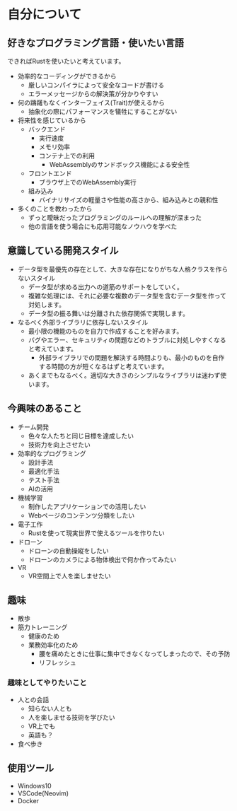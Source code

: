 # 自分について

## 好きなプログラミング言語・使いたい言語
できればRustを使いたいと考えています。
- 効率的なコーディングができるから
    - 厳しいコンパイラによって安全なコードが書ける
    - エラーメッセージからの解決策が分かりやすい
- 何の躊躇もなくインターフェイス(Trait)が使えるから
    - 抽象化の際にパフォーマンスを犠牲にすることがない
- 将来性を感じているから
    - バックエンド
        - 実行速度
        - メモリ効率
        - コンテナ上での利用
            - WebAssemblyのサンドボックス機能による安全性
    - フロントエンド
        - ブラウザ上でのWebAssembly実行
    - 組み込み
        - バイナリサイズの軽量さや性能の高さから、組み込みとの親和性
- 多くのことを教わったから
    - ずっと曖昧だったプログラミングのルールへの理解が深まった
    - 他の言語を使う場合にも応用可能なノウハウを学べた

## 意識している開発スタイル
- データ型を最優先の存在として、大きな存在になりがちな人格クラスを作らないスタイル
    - データ型が求める出力への道筋のサポートをしていく。
    - 複雑な処理には、それに必要な複数のデータ型を含むデータ型を作って対処します。
    - データ型の振る舞いは分離された依存関係で実現します。
- なるべく外部ライブラリに依存しないスタイル
    - 最小限の機能のものを自力で作成することを好みます。
    - バグやエラー、セキュリティの問題などのトラブルに対処しやすくなると考えています。
        - 外部ライブラリでの問題を解決する時間よりも、最小のものを自作する時間の方が短くなるはずと考えています。
    - あくまでもなるべく。適切な大きさのシンプルなライブラリは迷わず使います。

## 今興味のあること
- チーム開発
    - 色々な人たちと同じ目標を達成したい
    - 技術力を向上させたい
- 効率的なプログラミング
    - 設計手法
    - 最適化手法
    - テスト手法
    - AIの活用
- 機械学習
    - 制作したアプリケーションでの活用したい
    - Webページのコンテンツ分類をしたい
- 電子工作
    - Rustを使って現実世界で使えるツールを作りたい
- ドローン
    - ドローンの自動操縦をしたい
    - ドローンのカメラによる物体検出で何か作ってみたい
- VR
    - VR空間上で人を楽しませたい

## 趣味
- 散歩
- 筋力トレーニング
    - 健康のため
    - 業務効率化のため
        - 腰を痛めたときに仕事に集中できなくなってしまったので、その予防
        - リフレッシュ
### 趣味としてやりたいこと
- 人との会話
    - 知らない人とも
    - 人を楽しませる技術を学びたい
    - VR上でも
    - 英語も？
- 食べ歩き

## 使用ツール
- Windows10
- VSCode(Neovim)
- Docker
